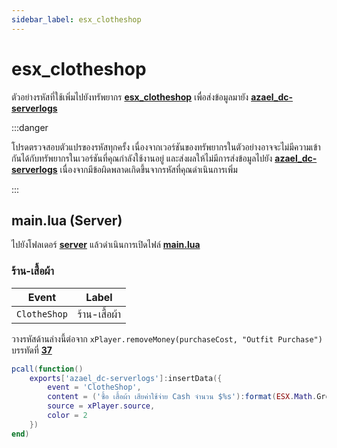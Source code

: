 ```yaml
---
sidebar_label: esx_clotheshop
---
```


# esx_clotheshop

ตัวอย่างรหัสที่ใช้เพิ่มไปยังทรัพยากร **[esx_clotheshop](https://github.com/esx-framework/esx_clotheshop)** เพื่อส่งข้อมูลมายัง **[azael_dc-serverlogs](../../index.md)**

:::danger

โปรดตรวจสอบตัวแปรของรหัสทุกครั้ง เนื่องจากเวอร์ชันของทรัพยากรในตัวอย่างอาจจะไม่มีความเข้ากันได้กับทรัพยากรในเวอร์ชันที่คุณกำลังใช้งานอยู่ และส่งผลให้ไม่มีการส่งข้อมูลไปยัง **[azael_dc-serverlogs](../../index.md)** เนื่องจากมีข้อผิดพลาดเกิดขึ้นจากรหัสที่คุณดำเนินการเพิ่ม

:::

## main.lua (Server)

ไปยังโฟลเดอร์ **[server](https://github.com/esx-framework/esx_clotheshop/tree/main/server)** แล้วดำเนินการเปิดไฟล์ **[main.lua](https://github.com/esx-framework/esx_clotheshop/blob/main/server/main.lua)**

### ร้าน-เสื้อผ้า

| Event                                  | Label
|----------------------------------------|----------------------------------------
| `ClotheShop`                           | ร้าน-เสื้อผ้า

วางรหัสด้านล่างนี้ต่อจาก `xPlayer.removeMoney(purchaseCost, "Outfit Purchase")` บรรทัดที่ **[37](https://github.com/esx-framework/esx_clotheshop/blob/main/server/main.lua#L37)**

```lua
pcall(function()
    exports['azael_dc-serverlogs']:insertData({
        event = 'ClotheShop',
        content = ('ซื้อ เสื้อผ้า เสียค่าใช้จ่าย Cash จำนวน $%s'):format(ESX.Math.GroupDigits(purchaseCost)),
        source = xPlayer.source,
        color = 2
    })
end)
```
